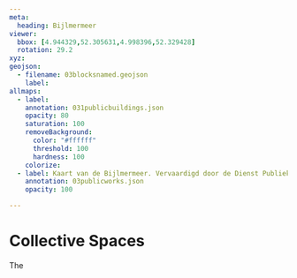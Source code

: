 ```yaml
---
meta:
  heading: Bijlmermeer
viewer:
  bbox: [4.944329,52.305631,4.998396,52.329428]
  rotation: 29.2
xyz:
geojson:
  - filename: 03blocksnamed.geojson
    label: 
allmaps:
  - label:
    annotation: 031publicbuildings.json
    opacity: 80
    saturation: 100
    removeBackground:
      color: "#ffffff"
      threshold: 100
      hardness: 100
    colorize:
  - label: Kaart van de Bijlmermeer. Vervaardigd door de Dienst Publieke Werken, afd. Landmeten en Kartografie, 1970. Scale 1:7000. Stadsarchief Amsterdam.
    annotation: 03publicworks.json
    opacity: 100

---
```

# Collective Spaces 
The
